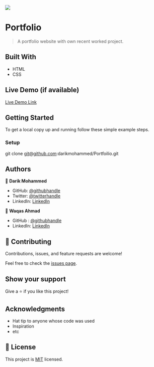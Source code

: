 ![](https://img.shields.io/badge/Microverse-blueviolet)

# Portfolio

> A portfolio website with own recent worked project.

## Built With

- HTML
- CSS

## Live Demo (if available)

[Live Demo Link](https://livedemo.com)

## Getting Started

To get a local copy up and running follow these simple example steps.

### Setup

git clone git@github.com:darikmohammed/Portfoilio.git

## Authors

👤 **Darik Mohammed**

- GitHub: [@githubhandle](https://github.com/darikmohammed)
- Twitter: [@twitterhandle](https://twitter.com/r_darik)
- LinkedIn: [LinkedIn](www.linkedin.com/in/darik-mohammed-57352120b)

👤 **Waqas Ahmad**

- GitHub : [@githubhandle](https://github.com/waqaskanju)
- LinkedIn: [LinkedIn](https://www.linkedin.com/in/waqaskanju/)


## 🤝 Contributing

Contributions, issues, and feature requests are welcome!

Feel free to check the [issues page](../../issues/).

## Show your support

Give a ⭐️ if you like this project!

## Acknowledgments

- Hat tip to anyone whose code was used
- Inspiration
- etc

## 📝 License

This project is [MIT](./MIT.md) licensed.
